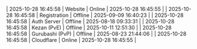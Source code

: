 | 2025-10-28 16:45:58 | Website | Online | 2025-10-28 16:45:55 |
| 2025-10-28 16:45:58 | Registration | Offline | 2025-09-09 16:40:23 |
| 2025-10-28 16:45:58 | Auth Server | Offline | 2025-08-18 09:33:31 |
| 2025-10-28 16:45:58 | Kezan (PvE) | Offline | 2025-10-11 12:51:30 |
| 2025-10-28 16:45:58 | Gurubashi (PvP) | Offline | 2025-08-23 21:44:06 |
| 2025-10-28 16:45:58 | Cloudflare | Online | 2025-10-28 16:45:55 |
